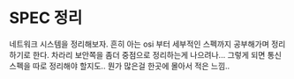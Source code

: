 # SPEC 정리
  네트워크 시스템을 정리해보자. 흔히 아는 osi 부터 세부적인 스펙까지 공부해가며 정리하기로 한다.
  차라리 보안쪽을 좀더 중점으로 정리하는게 나으려나... 그렇게 되면 통신 스펙을 따로 정리해야 할지도.. 뭔가 많은걸 한곳에 몰아서 적은 느낌..
  
